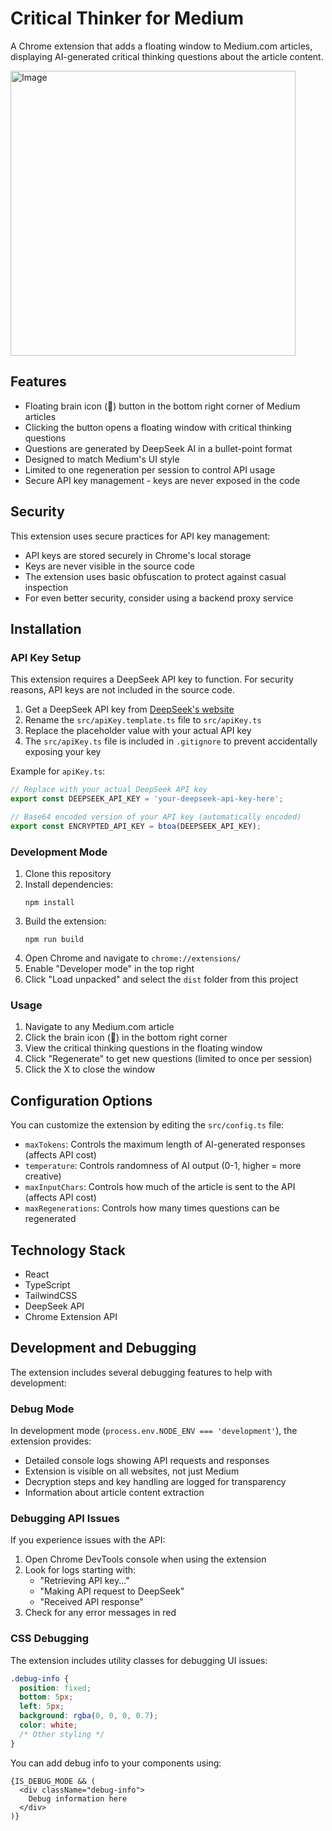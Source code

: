 # Critical Thinker for Medium

A Chrome extension that adds a floating window to Medium.com articles, displaying AI-generated critical thinking questions about the article content.

<img width="456" alt="Image" src="https://github.com/user-attachments/assets/34c69e09-cc4e-43c1-b637-d864d8533da5" />


## Features

- Floating brain icon (🧠) button in the bottom right corner of Medium articles
- Clicking the button opens a floating window with critical thinking questions
- Questions are generated by DeepSeek AI in a bullet-point format
- Designed to match Medium's UI style
- Limited to one regeneration per session to control API usage
- Secure API key management - keys are never exposed in the code

## Security

This extension uses secure practices for API key management:

- API keys are stored securely in Chrome's local storage
- Keys are never visible in the source code
- The extension uses basic obfuscation to protect against casual inspection
- For even better security, consider using a backend proxy service

## Installation

### API Key Setup

This extension requires a DeepSeek API key to function. For security reasons, API keys are not included in the source code.

1. Get a DeepSeek API key from [DeepSeek's website](https://platform.deepseek.com/)
2. Rename the `src/apiKey.template.ts` file to `src/apiKey.ts`
3. Replace the placeholder value with your actual API key
4. The `src/apiKey.ts` file is included in `.gitignore` to prevent accidentally exposing your key

Example for `apiKey.ts`:
```typescript
// Replace with your actual DeepSeek API key
export const DEEPSEEK_API_KEY = 'your-deepseek-api-key-here';

// Base64 encoded version of your API key (automatically encoded)
export const ENCRYPTED_API_KEY = btoa(DEEPSEEK_API_KEY);
```

### Development Mode

1. Clone this repository
2. Install dependencies:
   ```
   npm install
   ```
3. Build the extension:
   ```
   npm run build
   ```
4. Open Chrome and navigate to `chrome://extensions/`
5. Enable "Developer mode" in the top right
6. Click "Load unpacked" and select the `dist` folder from this project

### Usage

1. Navigate to any Medium.com article
2. Click the brain icon (🧠) in the bottom right corner
3. View the critical thinking questions in the floating window
4. Click "Regenerate" to get new questions (limited to once per session)
5. Click the X to close the window

## Configuration Options

You can customize the extension by editing the `src/config.ts` file:

- `maxTokens`: Controls the maximum length of AI-generated responses (affects API cost)
- `temperature`: Controls randomness of AI output (0-1, higher = more creative)
- `maxInputChars`: Controls how much of the article is sent to the API (affects API cost)
- `maxRegenerations`: Controls how many times questions can be regenerated

## Technology Stack

- React
- TypeScript
- TailwindCSS
- DeepSeek API
- Chrome Extension API 

## Development and Debugging

The extension includes several debugging features to help with development:

### Debug Mode

In development mode (`process.env.NODE_ENV === 'development'`), the extension provides:

- Detailed console logs showing API requests and responses
- Extension is visible on all websites, not just Medium
- Decryption steps and key handling are logged for transparency
- Information about article content extraction

### Debugging API Issues

If you experience issues with the API:

1. Open Chrome DevTools console when using the extension
2. Look for logs starting with:
   - "Retrieving API key..."
   - "Making API request to DeepSeek"
   - "Received API response"
3. Check for any error messages in red

### CSS Debugging

The extension includes utility classes for debugging UI issues:
```css
.debug-info {
  position: fixed;
  bottom: 5px;
  left: 5px;
  background: rgba(0, 0, 0, 0.7);
  color: white;
  /* Other styling */
}
```

You can add debug info to your components using:
```tsx
{IS_DEBUG_MODE && (
  <div className="debug-info">
    Debug information here
  </div>
)}
``` 

